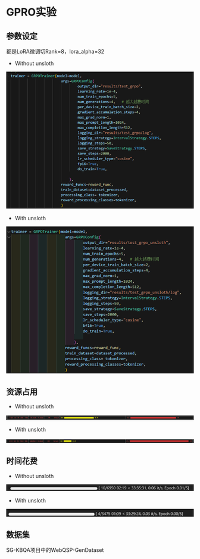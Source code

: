 # GPRO实验

## 参数设定

都是LoRA微调切Rank=8，lora_alpha=32

- Without unsloth

![1752245498486](image/main/1752245498486.png)

- With unsloth

![1752245516574](image/main/1752245516574.png)

## 资源占用

- Without unsloth

![1752245717997](image/main/1752245717997.png)

- With unsloth

![1752245771895](image/main/1752245771895.png)

## 时间花费

- Without unsloth

![1752245822552](image/main/1752245822552.png)

- With unsloth

![1752245851073](image/main/1752245851073.png)

## 数据集

SG-KBQA项目中的WebQSP-GenDataset